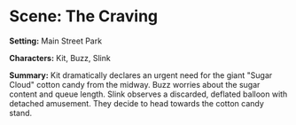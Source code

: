 # Scene: The Craving

**Setting:** Main Street Park

**Characters:** Kit, Buzz, Slink

**Summary:** Kit dramatically declares an urgent need for the giant "Sugar Cloud" cotton candy from the midway. Buzz worries about the sugar content and queue length. Slink observes a discarded, deflated balloon with detached amusement. They decide to head towards the cotton candy stand.